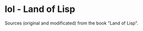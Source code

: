 lol - Land of Lisp
==================

Sources (original and modificated) from the book "Land of Lisp".

